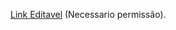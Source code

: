 [Link Editavel](https://www.canva.com/design/DAFYk-382GU/33riPi_x90027v8fhVdfuQ/edit?utm_content=DAFYk-382GU&utm_campaign=designshare&utm_medium=link2&utm_source=sharebutton) (Necessario permissão).